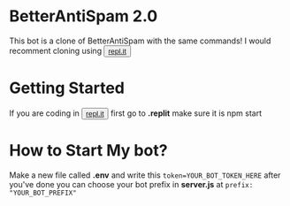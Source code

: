# BetterAntiSpam 2.0
This bot is a clone of BetterAntiSpam with the same commands! I would recomment cloning using <button><a href= "https://repl.it/~">repl.it</a></button>

# Getting Started
If you are coding in <button><a href= "https://repl.it/~">repl.it</a> </button> first go to **.replit** make sure it is npm start

# How to Start My bot?
Make a new file called **.env** and write this `token=YOUR_BOT_TOKEN_HERE` after you've done you can choose your bot prefix in **server.js** at `prefix: "YOUR_BOT_PREFIX"`
